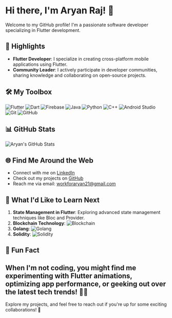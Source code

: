 # Hi there, I'm Aryan Raj! 👋

Welcome to my GitHub profile! I'm a passionate software developer specializing in Flutter development.

## 🌟 Highlights

- **Flutter Developer**: I specialize in creating cross-platform mobile applications using Flutter.
- **Community Leader**: I actively participate in developer communities, sharing knowledge and collaborating on open-source projects.

## 🛠 My Toolbox

![Flutter](https://img.shields.io/badge/Flutter-02569B?style=for-the-badge&logo=flutter&logoColor=white)
![Dart](https://img.shields.io/badge/Dart-0175C2?style=for-the-badge&logo=dart&logoColor=white)
![Firebase](https://img.shields.io/badge/Firebase-FFCA28?style=for-the-badge&logo=firebase&logoColor=black)
![Java](https://img.shields.io/badge/Java-ED8B00?style=for-the-badge&logo=java&logoColor=white)
![Python](https://img.shields.io/badge/Python-3776AB?style=for-the-badge&logo=python&logoColor=white)
![C++](https://img.shields.io/badge/C++-00599C?style=for-the-badge&logo=cplusplus&logoColor=white)
![Android Studio](https://img.shields.io/badge/Android%20Studio-3DDC84?style=for-the-badge&logo=android-studio&logoColor=white)
![Git](https://img.shields.io/badge/Git-F05032?style=for-the-badge&logo=git&logoColor=white)
![GitHub](https://img.shields.io/badge/GitHub-181717?style=for-the-badge&logo=github&logoColor=white)

## 📊 GitHub Stats

![Aryan's GitHub Stats](https://github-readme-stats.vercel.app/api/top-langs/?username=Aryan1021&layout=compact&theme=radical)

## 🌐 Find Me Around the Web

- Connect with me on [LinkedIn](https://www.linkedin.com/in/aryan-raj-721a3a260/)
- Check out my projects on [GitHub](https://github.com/Aryan1021)
- Reach me via email: workforaryan21@gmail.com

## 🔮 What I'd Like to Learn Next

1. **State Management in Flutter**: Exploring advanced state management techniques like Bloc and Provider.
2. **Blockchain Technology**: ![Blockchain](https://img.shields.io/badge/Blockchain-121D33?style=for-the-badge&logo=blockchaindotcom&logoColor=white)
3. **Golang**: ![Golang](https://img.shields.io/badge/Go-00ADD8?style=for-the-badge&logo=go&logoColor=white)
4. **Solidity**: ![Solidity](https://img.shields.io/badge/Solidity-363636?style=for-the-badge&logo=solidity&logoColor=white)

## 🌱 Fun Fact

When I'm not coding, you might find me experimenting with Flutter animations, optimizing app performance, or geeking out over the latest tech trends! 🚀😃
---

Explore my projects, and feel free to reach out if you're up for some exciting collaborations! 🚀
